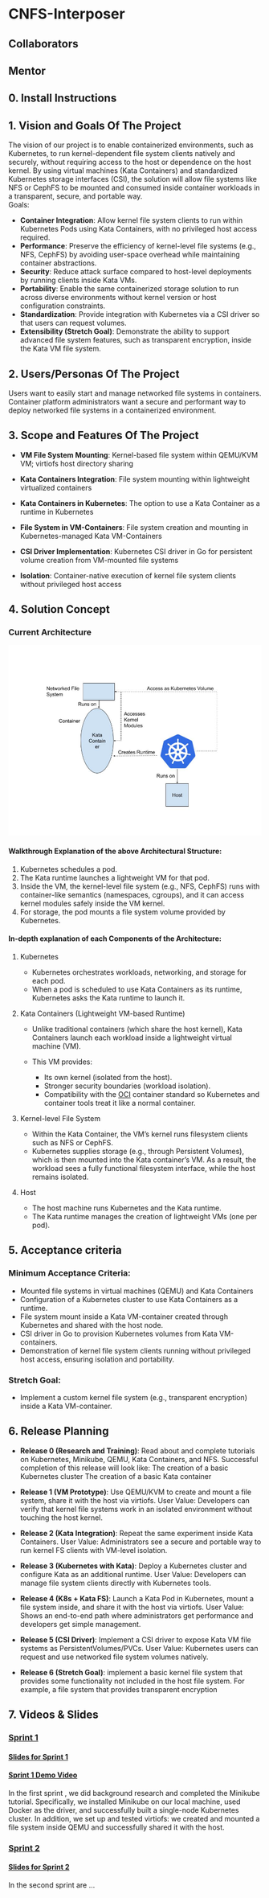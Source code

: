 # CNFS-Interposer

## Collaborators 

## Mentor


## 0. Install Instructions


## 1. Vision and Goals Of The Project
The vision of our project is to enable containerized environments, such as Kubernetes, to run kernel-dependent file system clients natively and securely, without requiring access to the host or dependence on the host kernel. By using virtual machines (Kata Containers) and standardized Kubernetes storage interfaces (CSI), the solution will allow file systems like NFS or CephFS to be mounted and consumed inside container workloads in a transparent, secure, and portable way. \
Goals:
- **Container Integration**: Allow kernel file system clients to run within Kubernetes Pods using Kata Containers, with no privileged host access required.
- **Performance**: Preserve the efficiency of kernel-level file systems (e.g., NFS, CephFS) by avoiding user-space overhead while maintaining container abstractions.
- **Security**: Reduce attack surface compared to host-level deployments by running clients inside Kata VMs.
- **Portability**: Enable the same containerized storage solution to run across diverse environments without kernel version or host configuration constraints.
- **Standardization**: Provide integration with Kubernetes via a CSI driver so that users can request volumes.
- **Extensibility (Stretch Goal)**: Demonstrate the ability to support advanced file system features, such as transparent encryption, inside the Kata VM file system.
## 2. Users/Personas Of The Project
Users want to easily start and manage networked file systems in containers. \
Container platform administrators want a secure and performant way to deploy networked file systems in a containerized environment.

## 3. Scope and Features Of The Project
- **VM File System Mounting**: Kernel-based file system within QEMU/KVM VM; virtiofs host directory sharing

- **Kata Containers Integration**: File system mounting within lightweight virtualized containers

- **Kata Containers in Kubernetes**: The option to use a Kata Container as a runtime in Kubernetes

- **File System in VM-Containers**: File system creation and mounting in Kubernetes-managed Kata VM-Containers

- **CSI Driver Implementation**: Kubernetes CSI driver in Go for persistent volume creation from VM-mounted file systems

- **Isolation**: Container-native execution of kernel file system clients without privileged host access

## 4. Solution Concept

### Current Architecture
![Architecture Diagram](images/CNFS_ProposedArchitecture.jpg)

#### Walkthrough Explanation of the above Architectural Structure:
1. Kubernetes schedules a pod.
2. The Kata runtime launches a lightweight VM for that pod. 
3. Inside the VM, the kernel-level file system (e.g., NFS, CephFS)  runs with container-like semantics (namespaces, cgroups), and it can access kernel modules safely inside the VM kernel.
4. For storage, the pod mounts a file system volume provided by Kubernetes.

#### In-depth explanation of each Components of the Architecture:

1. Kubernetes
    - Kubernetes orchestrates workloads, networking, and storage for each pod. 
    - When a pod is scheduled to use Kata Containers as its runtime, Kubernetes asks the Kata runtime to launch it.

2. Kata Containers (Lightweight VM-based Runtime)
    - Unlike traditional containers (which share the host kernel),  Kata Containers launch each workload inside a lightweight virtual machine (VM).

    - This VM provides:
        - Its own kernel (isolated from the host).
        - Stronger security boundaries (workload isolation).
        - Compatibility with the [OCI](https://opencontainers.org/) container standard so Kubernetes and container tools treat it like a normal container.

3. Kernel-level File System
    - Within the Kata Container, the VM’s kernel runs filesystem clients such as NFS or CephFS.
    - Kubernetes supplies storage (e.g., through Persistent Volumes), which is then mounted into the Kata container’s VM. As a result, the workload sees a fully functional filesystem interface, while the host remains isolated.

4. Host
    - The host machine runs Kubernetes and the Kata runtime.
    - The Kata runtime manages the creation of lightweight VMs (one per pod).


## 5. Acceptance criteria
### Minimum Acceptance Criteria:
- Mounted file systems in virtual machines (QEMU) and Kata Containers
- Configuration of a Kubernetes cluster to use Kata Containers as a runtime.
- File system mount inside a Kata VM-container created through Kubernetes and shared with the host node.
- CSI driver in Go to provision Kubernetes volumes from Kata VM-containers.
- Demonstration of kernel file system clients running without privileged host access, ensuring isolation and portability.

### Stretch Goal:

- Implement a custom kernel file system (e.g., transparent encryption) inside a Kata VM-container.

## 6. Release Planning
- **Release 0 (Research and Training)**: Read about and complete tutorials on Kubernetes, Minikube, QEMU, Kata Containers, and NFS. Successful completion of this release will look like:
The creation of a basic Kubernetes cluster
The creation of a basic Kata container

- **Release 1 (VM Prototype)**: Use QEMU/KVM to create and mount a file system, share it with the host via virtiofs.
User Value: Developers can verify that kernel file systems work in an isolated environment without touching the host kernel.

- **Release 2 (Kata Integration)**: Repeat the same experiment inside Kata Containers.
User Value: Administrators see a secure and portable way to run kernel FS clients with VM-level isolation.

- **Release 3 (Kubernetes with Kata)**: Deploy a Kubernetes cluster and configure Kata as an additional runtime.
User Value: Developers can manage file system clients directly with Kubernetes tools.

- **Release 4 (K8s + Kata FS)**: Launch a Kata Pod in Kubernetes, mount a file system inside, and share it with the host via virtiofs.
User Value: Shows an end-to-end path where administrators get performance and developers get simple management.

- **Release 5 (CSI Driver)**: Implement a CSI driver to expose Kata VM file systems as PersistentVolumes/PVCs.
User Value: Kubernetes users can request and use networked file system volumes natively.
- **Release 6 (Stretch Goal)**: implement a basic kernel file system that provides some functionality not included in the host file  system. For example, a file system that provides transparent encryption

 ## 7. Videos & Slides
### [Sprint 1]()
#### [Slides for Sprint 1](https://docs.google.com/presentation/d/1PSJrjLQk-BImrp5sStBBPOSmxQEv6Oc5k1wZrpby_Pc/edit?slide=id.g384849e8eb9_0_100#slide=id.g384849e8eb9_0_100)
#### [Sprint 1 Demo Video]()
In the first sprint , we did background research and completed the Minikube tutorial. Specifically, we installed Minikube on our local machine, used Docker as the driver, and successfully built a single-node Kubernetes cluster. In addition, we set up and tested virtiofs: we created and mounted a file system inside QEMU and successfully shared it with the host.


### [Sprint 2](https://www.youtube.com/watch?v=7Rx0rGAJwtA)
#### [Slides for Sprint 2](https://docs.google.com/presentation/d/1PSJrjLQk-BImrp5sStBBPOSmxQEv6Oc5k1wZrpby_Pc/edit?slide=id.g384849e8eb9_0_177#slide=id.g384849e8eb9_0_177)
In the second sprint are ...

<!--
### [Sprint 3]()
#### [Slides for Sprint 3]()
#### [Sprint 3 Demo Video]()
In the third sprint , .... 


### [Sprint 4]()
#### [Slides for Sprint 4]()
#### [Sprint 3 Demo Video]()
In the fourth sprint , .... 



### [Sprint 5]()
#### [Slides for Sprint 5]()
#### [Sprint 5 Demo Video]()
In the fifth sprint , .... 



### [Final Presenation]()
#### [Final Presentation Slides](h)
In our last presentation, we .....

## 9. References
[1] Stefanov, Emil & van Dijk, Marten & Shi, Elaine & Fletcher, Christopher & Ren, Ling & Yu, Xiangyao & Devadas, Sahana. (2012). Path ORAM: an extremely simple oblivious RAM protocol. Proceedings of the ACM Conference on Computer and Communications Security. 10.1145/2508859.2516660. [Orginal Paper](https://people.csail.mit.edu/devadas/pubs/PathORam.pdf) -->
